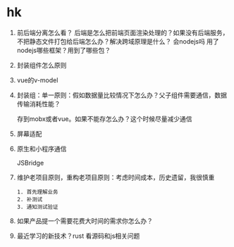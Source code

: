 # hk

1. 前后端分离怎么看？ 后端是怎么把前端页面渲染处理的？如果没有后端服务，不把静态文件打包给后端怎么办？解决跨域原理是什么？ 会nodejs吗  用了nodejs哪些框架？用到了哪些包？

2. 封装组件怎么原则

3. vue的v-model

4. 封装组：单一原则：假如数据量比较情况下怎么办？父子组件需要通信，数据传输消耗性能？

   存到mobx或者vue。如果不能存怎么办？这个时候尽量减少通信

5. 屏幕适配

6. 原生和小程序通信

   JSBridge

7. 维护老项目原则，重构老项目原则：考虑时间成本，历史遗留，我很慎重

   ```
   1. 首先理解业务
   2. 补测试
   3. 通知测试验证
   ```

8. 如果产品提一个需要花费大时间的需求你怎么办？

9. 最近学习的新技术？rust  看源码和js相关问题



